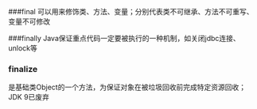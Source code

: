 ###final
可以用来修饰类、方法、变量；分别代表类不可继承、方法不可重写、变量不可修改

###finally
Java保证重点代码一定要被执行的一种机制，如关闭jdbc连接、unlock等

### finalize
是基础类Object的一个方法，为保证对象在被垃圾回收前完成特定资源回收；
JDK 9已废弃


